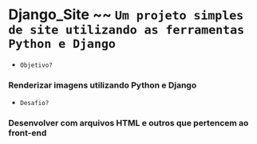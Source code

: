 # Django_Site ~~ ``Um projeto simples de site utilizando as ferramentas Python e Django``

- ``Objetivo?`` 
### Renderizar imagens utilizando Python e Django

- ``Desafio?``
### Desenvolver com arquivos HTML e outros que pertencem ao front-end
